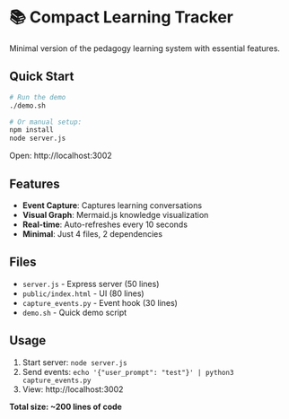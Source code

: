 # 📚 Compact Learning Tracker

Minimal version of the pedagogy learning system with essential features.

## Quick Start

```bash
# Run the demo
./demo.sh

# Or manual setup:
npm install
node server.js
```

Open: http://localhost:3002

## Features

- **Event Capture**: Captures learning conversations
- **Visual Graph**: Mermaid.js knowledge visualization  
- **Real-time**: Auto-refreshes every 10 seconds
- **Minimal**: Just 4 files, 2 dependencies

## Files

- `server.js` - Express server (50 lines)
- `public/index.html` - UI (80 lines)
- `capture_events.py` - Event hook (30 lines)
- `demo.sh` - Quick demo script

## Usage

1. Start server: `node server.js`
2. Send events: `echo '{"user_prompt": "test"}' | python3 capture_events.py`
3. View: http://localhost:3002

**Total size: ~200 lines of code**